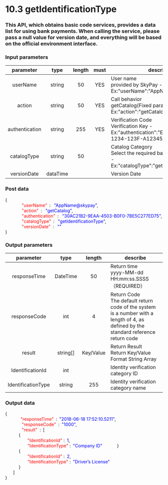 # 10.3 getIdentificationType
### This API, which obtains basic code services, provides a data list for using bank payments. When calling the service, please pass a null value for version date, and everything will be based on the official environment interface.

### Input parameters
| parameter                        |    type     | length   |must |describe|
| :-------------------------: | :-----------: |:-----:|:----:|--------------------------------|   
|userName|string|50|YES|User name <br> provided by SkyPay - Ex:"userName":"AppName@skypay"|
|action|string|50|YES|Call behavior<br>getCatalog(Fixed parameter values)- Ex:"action":"getCatalog"|
|authentication |string |255|YES|Verification Code <br> Verification Key - Ex:"authentication":"E1234567-123C-1234-123F-A12345670"|
|catalogType |string|50||Catalog Category <br> Select the required base code category - Ex:"catalogType":"getIdentificationType"|
|versionDate |dataTime|||Version Date|

### Post data

{<br>
    <font color=red>&ensp;&ensp;&ensp;&ensp;"userName"</font> :  <font color=blue>"AppName@skypay"</font>,<br>
    <font color=red>&ensp;&ensp;&ensp;&ensp;"action"</font> :  <font color=blue>"getCatalog"</font>,<br>
    <font color=red>&ensp;&ensp;&ensp;&ensp;"authentication"</font> :  <font color=blue>"30AC21B2-9EAA-4503-B0F0-7BE5C277ED75"</font>,<br>
    <font color=red>&ensp;&ensp;&ensp;&ensp;"catalogType"</font> :  <font color=blue>"getIdentificationType"</font>,<br>
    <font color=red>&ensp;&ensp;&ensp;&ensp;"versionDate"</font> :  <font color=blue>""</font><br>
}



### Output parameters

| parameter                        |    type     | length   |describe|
| :-------------------------: | :-----------: |:-----:|--------------------------------|   
|responseTime  |DateTime|50|Return time <br> yyyy-MM-dd HH:mm:ss.SSSS（REQUIRED）|
|responseCode  |int|4|Return Code<br> The default return code of the system is a number with a length of 4, as defined by the standard reference return code|
|result |string[]|Key/Value|Return Result <br> Return Key/Value Format String Array|
|IdentificationId|int||Identity verification category ID|
|IdentificationType|string|255|Identity verification category name|


### Output data

{<br>
   <font color=red>&ensp;&ensp;&ensp;&ensp;"responseTime"</font> : <font color=blue>"2018-06-18 17:52:10.5211"</font>,<br>
    <font color=red>&ensp;&ensp;&ensp;&ensp;"responseCode"</font> : <font color=blue>"1000"</font>,<br>
    <font color=red>&ensp;&ensp;&ensp;&ensp;"result"</font> : [<br>
       { <br>
       <font color=red>&ensp;&ensp;&ensp;&ensp;"IdentificationId"</font> : <font color=blue>1</font>,<br>
       <font color=red>&ensp;&ensp;&ensp;&ensp;"IdentificationType"</font> : <font color=blue>"Company ID"</font>
       }<br>
       { <br>
       <font color=red>&ensp;&ensp;&ensp;&ensp;"IdentificationId"</font> : <font color=blue>2</font>,<br>
       <font color=red>&ensp;&ensp;&ensp;&ensp;"IdentificationType"</font> : <font color=blue>"Driver’s License"</font><br>
       }<br>
    ]<br>
}
